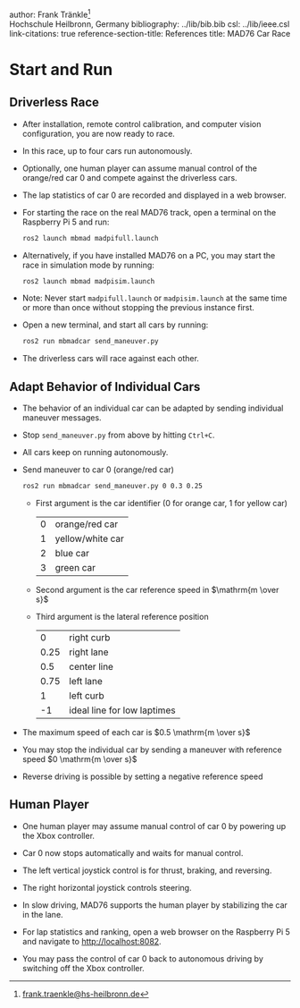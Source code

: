 author: Frank Tränkle[^1]  
Hochschule Heilbronn, Germany
bibliography: ../lib/bib.bib
csl: ../lib/ieee.csl
link-citations: true
reference-section-title: References
title: MAD76 Car Race

Start and Run
=============

Driverless Race
---------------

-   After installation, remote control calibration, and computer vision
    configuration, you are now ready to race.

-   In this race, up to four cars run autonomously.

-   Optionally, one human player can assume manual control of the
    orange/red car 0 and compete against the driverless cars.

-   The lap statistics of car 0 are recorded and displayed in a web
    browser.

-   For starting the race on the real MAD76 track, open a terminal on
    the Raspberry Pi 5 and run:

    ``` bash
    ros2 launch mbmad madpifull.launch
    ```

-   Alternatively, if you have installed MAD76 on a PC, you may start
    the race in simulation mode by running:

    ``` bash
    ros2 launch mbmad madpisim.launch
    ```

-   Note: Never start `madpifull.launch` or `madpisim.launch` at the
    same time or more than once without stopping the previous instance
    first.

-   Open a new terminal, and start all cars by running:

    ``` bash
    ros2 run mbmadcar send_maneuver.py
    ```

-   The driverless cars will race against each other.

Adapt Behavior of Individual Cars
---------------------------------

-   The behavior of an individual car can be adapted by sending
    individual maneuver messages.

-   Stop `send_maneuver.py` from above by hitting `Ctrl+C`.

-   All cars keep on running autonomously.

-   Send maneuver to car 0 (orange/red car)

    ``` bash
    ros2 run mbmadcar send_maneuver.py 0 0.3 0.25
    ```

    -   First argument is the car identifier (0 for orange car, 1 for
        yellow car)

        |     |                  |
        |:----|:-----------------|
        | 0   | orange/red car   |
        | 1   | yellow/white car |
        | 2   | blue car         |
        | 3   | green car        |

    -   Second argument is the car reference speed in
        $\mathrm{m \over s}$

    -   Third argument is the lateral reference position

        |      |                             |
        |:-----|:----------------------------|
        | 0    | right curb                  |
        | 0.25 | right lane                  |
        | 0.5  | center line                 |
        | 0.75 | left lane                   |
        | 1    | left curb                   |
        | -1   | ideal line for low laptimes |

-   The maximum speed of each car is $0.5 \mathrm{m \over s}$

-   You may stop the individual car by sending a maneuver with reference
    speed $0 \mathrm{m \over s}$

-   Reverse driving is possible by setting a negative reference speed

Human Player
------------

-   One human player may assume manual control of car 0 by powering up
    the Xbox controller.

-   Car 0 now stops automatically and waits for manual control.

-   The left vertical joystick control is for thrust, braking, and
    reversing.

-   The right horizontal joystick controls steering.

-   In slow driving, MAD76 supports the human player by stabilizing the
    car in the lane.

-   For lap statistics and ranking, open a web browser on the Raspberry
    Pi 5 and navigate to <http://localhost:8082>.

-   You may pass the control of car 0 back to autonomous driving by
    switching off the Xbox controller.

[^1]: frank.traenkle@hs-heilbronn.de
